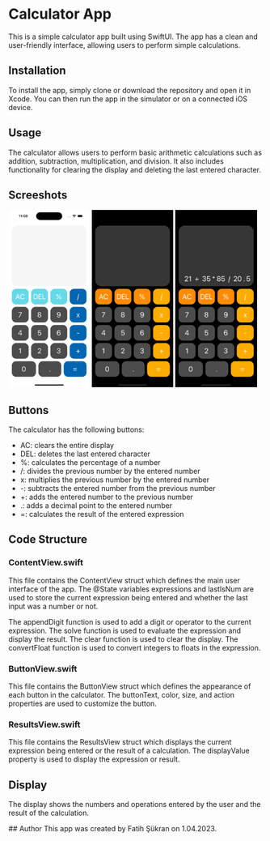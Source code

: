 # Calculator App
This is a simple calculator app built using SwiftUI. The app has a clean and user-friendly interface, allowing users to perform simple calculations.

## Installation
To install the app, simply clone or download the repository and open it in Xcode. You can then run the app in the simulator or on a connected iOS device.

## Usage
The calculator allows users to perform basic arithmetic calculations such as addition, subtraction, multiplication, and division. It also includes functionality for clearing the display and deleting the last entered character.

## Screeshots
<p float="center">
  <img src="Screentshots/light.png" width="32%" />
  <img src="Screentshots/dark.png" width="32%" /> 
  <img src="Screentshots/calculation.png" width="32%" />
</p>

## Buttons
The calculator has the following buttons:

- AC: clears the entire display
- DEL: deletes the last entered character
- %: calculates the percentage of a number
- /: divides the previous number by the entered number
- x: multiplies the previous number by the entered number
- -: subtracts the entered number from the previous number
- +: adds the entered number to the previous number
- .: adds a decimal point to the entered number
- =: calculates the result of the entered expression

## Code Structure
### ContentView.swift
This file contains the ContentView struct which defines the main user interface of the app. The @State variables expressions and lastIsNum are used to store the current expression being entered and whether the last input was a number or not.

The appendDigit function is used to add a digit or operator to the current expression. The solve function is used to evaluate the expression and display the result. The clear function is used to clear the display. The convertFloat function is used to convert integers to floats in the expression.

### ButtonView.swift
This file contains the ButtonView struct which defines the appearance of each button in the calculator. The buttonText, color, size, and action properties are used to customize the button.

### ResultsView.swift
This file contains the ResultsView struct which displays the current expression being entered or the result of a calculation. The displayValue property is used to display the expression or result.

## Display
The display shows the numbers and operations entered by the user and the result of the calculation.

## Author
This app was created by Fatih Şükran on 1.04.2023.
